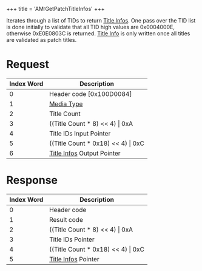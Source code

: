 +++
title = 'AM:GetPatchTitleInfos'
+++

Iterates through a list of TIDs to return [Title
Infos](Application_Manager_Services#TitleInfo "wikilink"). One pass over
the TID list is done initially to validate that all TID high values are
0x0004000E, otherwise 0xE0E0803C is returned. [Title
Info](Application_Manager_Services#TitleInfo "wikilink") is only written
once all titles are validated as patch titles.

# Request

| Index Word | Description                                                                     |
|------------|---------------------------------------------------------------------------------|
| 0          | Header code \[0x100D0084\]                                                      |
| 1          | [Media Type](Filesystem_services#MediaType "wikilink")                          |
| 2          | Title Count                                                                     |
| 3          | ((Title Count \* 8) \<\< 4) \| 0xA                                              |
| 4          | Title IDs Input Pointer                                                         |
| 5          | ((Title Count \* 0x18) \<\< 4) \| 0xC                                           |
| 6          | [Title Infos](Application_Manager_Services#TitleInfo "wikilink") Output Pointer |

# Response

| Index Word | Description                                                              |
|------------|--------------------------------------------------------------------------|
| 0          | Header code                                                              |
| 1          | Result code                                                              |
| 2          | ((Title Count \* 8) \<\< 4) \| 0xA                                       |
| 3          | Title IDs Pointer                                                        |
| 4          | ((Title Count \* 0x18) \<\< 4) \| 0xC                                    |
| 5          | [Title Infos](Application_Manager_Services#TitleInfo "wikilink") Pointer |